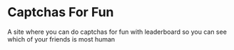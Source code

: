 # Captchas For Fun

A site where you can do captchas for fun with leaderboard so you can see which of your friends is most human